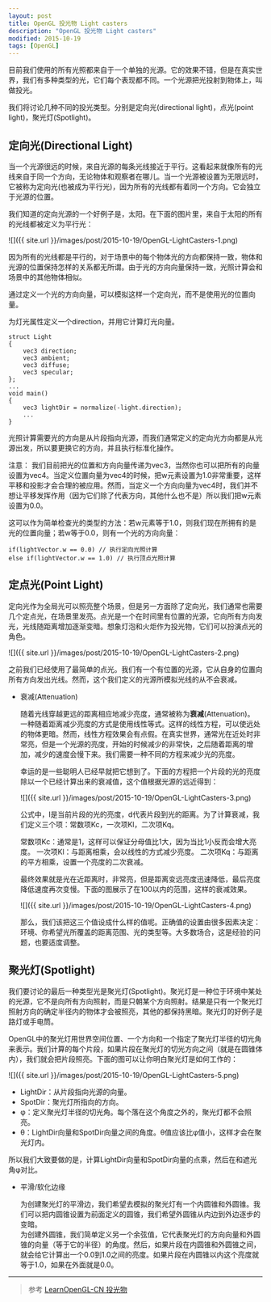 ```yaml
---
layout: post
title: OpenGL 投光物 Light casters
description: "OpenGL 投光物 Light casters"
modified: 2015-10-19
tags: [OpenGL]
---
```


目前我们使用的所有光照都来自于一个单独的光源。它的效果不错，但是在真实世界，我们有多种类型的光，它们每个表现都不同。一个光源把光投射到物体上，叫做投光。

我们将讨论几种不同的投光类型。分别是定向光(directional light)，点光(point light)，聚光灯(Spotlight)。

## 定向光(Directional Light)
当一个光源很远的时候，来自光源的每条光线接近于平行。这看起来就像所有的光线来自于同一个方向，无论物体和观察者在哪儿。当一个光源被设置为无限远时，它被称为定向光(也被成为平行光)，因为所有的光线都有着同一个方向。它会独立于光源的位置。

我们知道的定向光源的一个好例子是，太阳。在下面的图片里，来自于太阳的所有的光线都被定义为平行光：

![]({{ site.url }}/images/post/2015-10-19/OpenGL-LightCasters-1.png)

因为所有的光线都是平行的，对于场景中的每个物体光的方向都保持一致，物体和光源的位置保持怎样的关系都无所谓。由于光的方向向量保持一致，光照计算会和场景中的其他物体相似。

通过定义一个光的方向向量，可以模拟这样一个定向光，而不是使用光的位置向量。

为灯光属性定义一个direction，并用它计算灯光向量。

    struct Light
    {    
        vec3 direction;
        vec3 ambient;
        vec3 diffuse;
        vec3 specular;
    };
    ...
    void main()
    {
        vec3 lightDir = normalize(-light.direction);
        ...
    }

光照计算需要光的方向是从片段指向光源，而我们通常定义的定向光方向都是从光源出发，所以要更换它的方向，并且执行标准化操作。

注意：
我们目前把光的位置和方向向量传递为vec3，当然你也可以把所有的向量设置为vec4。当定义位置向量为vec4的时候，把w元素设置为1.0非常重要，这样平移和投影才会合理的被应用。然而，当定义一个方向向量为vec4时，我们并不想让平移发挥作用（因为它们除了代表方向，其他什么也不是）所以我们把w元素设置为0.0。

这可以作为简单检查光的类型的方法：若w元素等于1.0，则我们现在所拥有的是光的位置向量；若w等于0.0，则有一个光的方向向量：

    if(lightVector.w == 0.0) // 执行定向光照计算
    else if(lightVector.w == 1.0) // 执行顶点光照计算


## 定点光(Point Light)
定向光作为全局光可以照亮整个场景，但是另一方面除了定向光，我们通常也需要几个定点光，在场景里发亮。点光是一个在时间里有位置的光源，它向所有方向发光，光线随距离增加逐渐变暗。想象灯泡和火炬作为投光物，它们可以扮演点光的角色。

![]({{ site.url }}/images/post/2015-10-19/OpenGL-LightCasters-2.png)

之前我们已经使用了最简单的点光。我们有一个有位置的光源，它从自身的位置向所有方向发出光线。然而，这个我们定义的光源所模拟光线的从不会衰减。

- 衰减(Attenuation)

  随着光线穿越更远的距离相应地减少亮度，通常被称为**衰减**(Attenuation)。
  一种随着距离减少亮度的方式是使用线性等式。这样的线性方程，可以使远处的物体更暗。然而，线性方程效果会有点假。在真实世界，通常光在近处时非常亮，但是一个光源的亮度，开始的时候减少的非常快，之后随着距离的增加，减少的速度会慢下来。我们需要一种不同的方程来减少光的亮度。
	
  幸运的是一些聪明人已经早就把它想到了。下面的方程把一个片段的光的亮度除以一个已经计算出来的衰减值，这个值根据光源的远近得到：
  	
  ![]({{ site.url }}/images/post/2015-10-19/OpenGL-LightCasters-3.png)

  公式中，I是当前片段的光的亮度，d代表片段到光的距离。为了计算衰减，我们定义三个项：常数项Kc，一次项Kl，二次项Kq。
	
  常数项Kc：通常是1，这样可以保证分母值比1大，因为当比1小反而会增大亮度。
  一次项Kl：与距离相乘，会以线性的方式减少亮度。
  二次项Kq：与距离的平方相乘，设置一个亮度的二次衰减。
	
  最终效果就是光在近距离时，非常亮，但是距离变远亮度迅速降低，最后亮度降低速度再次变慢。下面的图展示了在100以内的范围，这样的衰减效果。	
    
  ![]({{ site.url }}/images/post/2015-10-19/OpenGL-LightCasters-4.png)
	
  那么，我们该把这三个值设成什么样的值呢。正确值的设置由很多因素决定：环境、你希望光所覆盖的距离范围、光的类型等。大多数场合，这是经验的问题，也要适度调整。
	
	
## 聚光灯(Spotlight)
  我们要讨论的最后一种类型光是聚光灯(Spotlight)。聚光灯是一种位于环境中某处的光源，它不是向所有方向照射，而是只朝某个方向照射。结果是只有一个聚光灯照射方向的确定半径内的物体才会被照亮，其他的都保持黑暗。聚光灯的好例子是路灯或手电筒。
	
  OpenGL中的聚光灯用世界空间位置、一个方向和一个指定了聚光灯半径的切光角来表示。我们计算的每个片段，如果片段在聚光灯的切光方向之间（就是在圆锥体内），我们就会把片段照亮。下面的图可以让你明白聚光灯是如何工作的：
  
  ![]({{ site.url }}/images/post/2015-10-19/OpenGL-LightCasters-5.png)

- LightDir：从片段指向光源的向量。
- SpotDir：聚光灯所指向的方向。
- φ：定义聚光灯半径的切光角。每个落在这个角度之外的，聚光灯都不会照亮。
- θ：LightDir向量和SpotDir向量之间的角度。θ值应该比φ值小，这样才会在聚光灯内。

所以我们大致要做的是，计算LightDir向量和SpotDir向量的点乘，然后在和遮光角φ对比。

- 平滑/软化边缘

  为创建聚光灯的平滑边，我们希望去模拟的聚光灯有一个内圆锥和外圆锥。我们可以把内圆锥设置为前面定义的圆锥，我们希望外圆锥从内边到外边逐步的变暗。  
  为创建外圆锥，我们简单定义另一个余弦值，它代表聚光灯的方向向量和外圆锥的向量（等于它的半径）的角度。然后，如果片段在内圆锥和外圆锥之间，就会给它计算出一个0.0到1.0之间的亮度。如果片段在内圆锥以内这个亮度就等于1.0，如果在外面就是0.0。


---
> 参考
[LearnOpenGL-CN 投光物](http://learnopengl-cn.readthedocs.org/zh/latest/02%20Lighting/05%20Light%20casters/)
